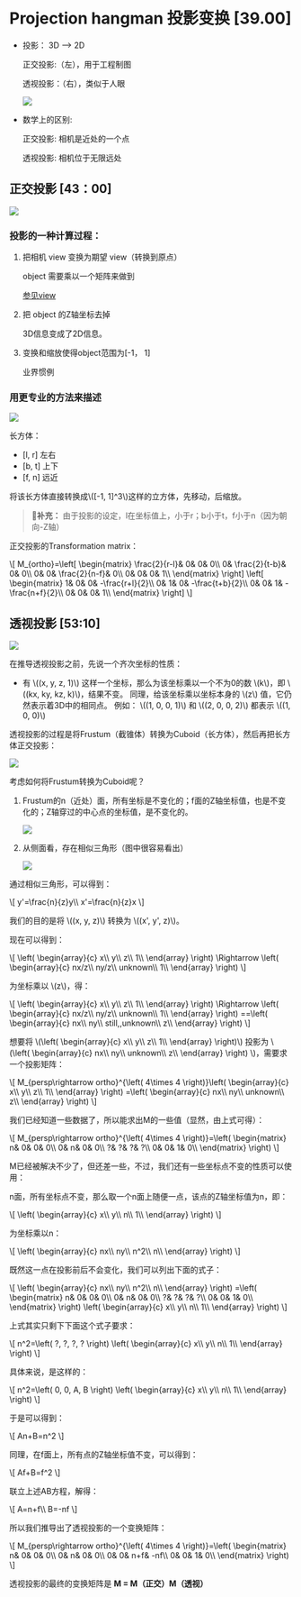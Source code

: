 # Projection hangman 投影变换 [39.00]

- 投影： 3D --> 2D
  
  正交投影:（左），用于工程制图
  
  透视投影：（右），类似于人眼
  
  ![](../assets/两种投影.jpg)

- 数学上的区别:
  
  正交投影: 相机是近处的一个点
  
  透视投影: 相机位于无限远处

## 正交投影 [43：00]

![](../assets/orthographic.jpg)

### 投影的一种计算过程：

1. 把相机 view 变换为期望 view（转换到原点）
   
   object 需要乘以一个矩阵来做到
   
   [参见view](View.md)

2. 把 object 的Z轴坐标去掉
   
   3D信息变成了2D信息。

3. 变换和缩放使得object范围为[-1， 1]
   
   业界惯例

### 用更专业的方法来描述

![](../assets/正交投影.jpg)

长方体：

- [l, r] 左右
- [b, t] 上下
- [f, n] 远近

将该长方体直接转换成\\([-1, 1]^3\\)这样的立方体，先移动，后缩放。

> **&#x1F4CC;补充：** 由于投影的设定，l在坐标值上，小于r；b小于t，f小于n（因为朝向-Z轴）

正交投影的Transformation matrix：

\\[
M_{ortho}=\left[ \begin{matrix}
    \frac{2}{r-l}&        0&        0&        0\\\\
    0&        \frac{2}{t-b}&        0&        0\\\\
    0&        0&        \frac{2}{n-f}&        0\\\\
    0&        0&        0&        1\\\\
\end{matrix} \right] \left[ \begin{matrix}
    1&        0&        0&        -\frac{r+l}{2}\\\\
    0&        1&        0&        -\frac{t+b}{2}\\\\
    0&        0&        1&        -\frac{n+f}{2}\\\\
    0&        0&        0&        1\\\\
\end{matrix} \right] 
\\]

## 透视投影 [53:10]

![](../assets/perspective.jpg)

在推导透视投影之前，先说一个齐次坐标的性质：

- 有 \\((x, y, z, 1)\\) 这样一个坐标，那么为该坐标乘以一个不为0的数 \\(k\\)，即 \\((kx, ky, kz, k)\\)，结果不变。 同理，给该坐标乘以坐标本身的 \\(z\\) 值，它仍然表示着3D中的相同点。
  例如： \\((1, 0, 0, 1)\\) 和 \\((2, 0, 0, 2)\\) 都表示 \\((1, 0, 0)\\) 

透视投影的过程是将Frustum（截锥体）转换为Cuboid（长方体），然后再把长方体正交投影：

![](../assets/透视投影过程.jpg)

考虑如何将Frustum转换为Cuboid呢？

1. Frustum的n（近处）面，所有坐标是不变化的；f面的Z轴坐标值，也是不变化的；Z轴穿过的中心点的坐标值，是不变化的。
   
   ![](../assets/透视投影1.jpg)
   
2. 从侧面看，存在相似三角形（图中很容易看出）
   
   ![](../assets/透视投影2.jpg)

通过相似三角形，可以得到：

\\[
y'=\frac{n}{z}y\\\\
x'=\frac{n}{z}x
\\]

我们的目的是将 \\((x, y, z)\\) 转换为 \\((x', y', z)\\)。

现在可以得到：

\\[
\left( \begin{array}{c}
    x\\\\
    y\\\\
    z\\\\
    1\\\\
\end{array} \right) \Rightarrow \left( \begin{array}{c}
    nx/z\\\\
    ny/z\\\\
    unknown\\\\
    1\\\\
\end{array} \right) 
\\]

为坐标乘以 \\(z\\)，得：

\\[
\left( \begin{array}{c}
    x\\\\
    y\\\\
    z\\\\
    1\\\\
\end{array} \right) \Rightarrow \left( \begin{array}{c}
    nx/z\\\\
    ny/z\\\\
    unknown\\\\
    1\\\\
\end{array} \right) ==\left( \begin{array}{c}
    nx\\\\
    ny\\\\
    still\,\,unknown\\\\
    z\\\\
\end{array} \right) 
\\]

想要将 \\(\left( \begin{array}{c}
    x\\\\
    y\\\\
    z\\\\
    1\\\\
\end{array} \right)\\) 投影为 \\(\left( \begin{array}{c}
    nx\\\\
    ny\\\\
    unknown\\\\
    z\\\\
\end{array} \right) \\)，需要求一个投影矩阵：

\\[
M_{persp\rightarrow ortho}^{\left( 4\times 4 \right)}\left( \begin{array}{c}
    x\\\\
    y\\\\
    z\\\\
    1\\\\
\end{array} \right) =\left( \begin{array}{c}
    nx\\\\
    ny\\\\
    unknown\\\\
    z\\\\
\end{array} \right) 
\\]

我们已经知道一些数据了，所以能求出M的一些值（显然，由上式可得）：

\\[
M_{persp\rightarrow ortho}^{\left( 4\times 4 \right)}=\left( \begin{matrix}
    n&        0&        0&        0\\\\
    0&        n&        0&        0\\\\
    ?&        ?&        ?&        ?\\\\
    0&        0&        1&        0\\\\
\end{matrix} \right) 
\\]

M已经被解决不少了，但还差一些，不过，我们还有一些坐标点不变的性质可以使用：

n面，所有坐标点不变，那么取一个n面上随便一点，该点的Z轴坐标值为n，即：

\\[
\left( \begin{array}{c}
    x\\\\
    y\\\\
    n\\\\
    1\\\\
\end{array} \right)
\\]

为坐标乘以n：

\\[
\left( \begin{array}{c}
    nx\\\\
    ny\\\\
    n^2\\\\
    n\\\\
\end{array} \right)
\\]

既然这一点在投影前后不会变化，我们可以列出下面的式子：

\\[
\left( \begin{array}{c}
    nx\\\\
    ny\\\\
    n^2\\\\
    n\\\\
\end{array} \right) =\left( \begin{matrix}
    n&        0&        0&        0\\\\
    0&        n&        0&        0\\\\
    ?&        ?&        ?&        ?\\\\
    0&        0&        1&        0\\\\
\end{matrix} \right) \left( \begin{array}{c}
    x\\\\
    y\\\\
    n\\\\
    1\\\\
\end{array} \right) 
\\]

上式其实只剩下下面这个式子要求：

\\[
n^2=\left( ?\,  ?\,  ?\,  ? \right) \left( \begin{array}{c}
    x\\\\
    y\\\\
    n\\\\
    1\\\\
\end{array} \right) 
\\]

具体来说，是这样的：

\\[
n^2=\left( 0\,  0\,  A\,  B \right) \left( \begin{array}{c}
    x\\\\
    y\\\\
    n\\\\
    1\\\\
\end{array} \right) 
\\]

于是可以得到：

\\[
An+B=n^2
\\]

同理，在f面上，所有点的Z轴坐标值不变，可以得到：

\\[
Af+B=f^2
\\]

联立上述AB方程，解得：

\\[
A=n+f\\\\
B=-nf
\\]

所以我们推导出了透视投影的一个变换矩阵：

\\[
M_{persp\rightarrow ortho}^{\left( 4\times 4 \right)}=\left( \begin{matrix}
    n&        0&        0&        0\\\\
    0&        n&        0&        0\\\\
    0&        0&        n+f&        -nf\\\\
    0&        0&        1&        0\\\\
\end{matrix} \right) 
\\]

透视投影的最终的变换矩阵是 **M = M（正交）M（透视）**
